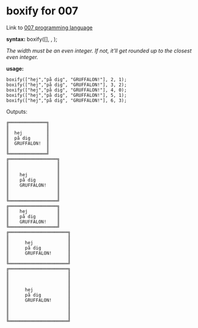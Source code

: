 # boxify for 007

Link to [007 programming language](https://github.com/masak/007)

**syntax:**
boxify([<array-of-string>], <width-on-sides>, <horizontal-white-lines-before-and-after>);

*The width must be an even integer. If not, it'll get rounded up to the closest even integer.*

**usage:**

```
boxify(["hej","på dig", "GRUFFALON!"], 2, 1);
boxify(["hej","på dig", "GRUFFALON!"], 3, 2);
boxify(["hej","på dig", "GRUFFALON!"], 4, 0);
boxify(["hej","på dig", "GRUFFALON!"], 5, 1);
boxify(["hej","på dig", "GRUFFALON!"], 6, 3);
```

Outputs:
```
╔══════════════╗
║              ║
║  hej         ║
║  på dig      ║
║  GRUFFALON!  ║
║              ║
╚══════════════╝
╔══════════════════╗
║                  ║
║                  ║
║    hej           ║
║    på dig        ║
║    GRUFFALON!    ║
║                  ║
║                  ║
╚══════════════════╝
╔══════════════════╗
║    hej           ║
║    på dig        ║
║    GRUFFALON!    ║
╚══════════════════╝
╔══════════════════════╗
║                      ║
║      hej             ║
║      på dig          ║
║      GRUFFALON!      ║
║                      ║
╚══════════════════════╝
╔══════════════════════╗
║                      ║
║                      ║
║                      ║
║      hej             ║
║      på dig          ║
║      GRUFFALON!      ║
║                      ║
║                      ║
║                      ║
╚══════════════════════╝
```
